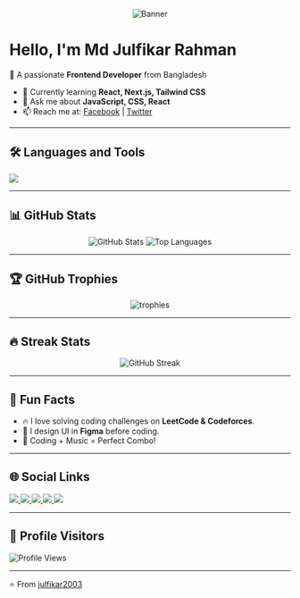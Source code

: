 <!-- Profile Banner -->
<p align="center">
  <img src="https://raw.githubusercontent.com/halfrost/halfrost/master/icons/header_.png" alt="Banner" />
</p>

#  Hello, I'm Md Julfikar Rahman  

🚀 A passionate **Frontend Developer** from Bangladesh  

- 🌱 Currently learning **React, Next.js, Tailwind CSS**  
- 💬 Ask me about **JavaScript, CSS, React**  
- 📫 Reach me at: [Facebook](https://www.facebook.com/md.julfikar.986534) | [Twitter](https://twitter.com/)  

---

## 🛠️ Languages and Tools  
<p align="left">
  <img src="https://skillicons.dev/icons?i=html,css,js,ts,react,next,tailwind,nodejs,express,mongodb,git,github,vscode,figma" />
</p>

---

## 📊 GitHub Stats  
<p align="center">
  <img src="https://github-readme-stats.vercel.app/api?username=julfikar2003&show_icons=true&theme=radical" alt="GitHub Stats" />
  <img src="https://github-readme-stats.vercel.app/api/top-langs/?username=julfikar2003&layout=compact&theme=radical" alt="Top Languages" />
</p>

---

## 🏆 GitHub Trophies  
<p align="center">
  <img src="https://github-profile-trophy.vercel.app/?username=julfikar2003&theme=onedark" alt="trophies" />
</p>

---

## 🔥 Streak Stats  
<p align="center">
  <img src="https://streak-stats.demolab.com?user=julfikar2003&theme=radical" alt="GitHub Streak" />
</p>

---

## 🎯 Fun Facts  
- 🔥 I love solving coding challenges on **LeetCode & Codeforces**.  
- 🎨 I design UI in **Figma** before coding.  
- 🎵 Coding + Music = Perfect Combo!  

---

## 🌐 Social Links  

<a href="https://my-portfoilo-design.netlify.app/" target="_blank">
  <img src="https://img.shields.io/badge/-Portfolio-black?style=flat&logo=vercel&logoColor=white" />
</a>  

<a href="https://www.facebook.com/md.julfikar.986534" target="_blank">
  <img src="https://img.shields.io/badge/-Facebook-blue?style=flat&logo=Facebook&logoColor=white" />
</a>  

<a href="https://twitter.com/" target="_blank">
  <img src="https://img.shields.io/badge/-Twitter-blue?style=flat&logo=Twitter&logoColor=white" />
</a>  

<a href="https://linkedin.com/in/your-profile" target="_blank">
  <img src="https://img.shields.io/badge/-LinkedIn-blue?style=flat&logo=Linkedin&logoColor=white" />
</a>  

<a href="https://leetcode.com/your-username" target="_blank">
  <img src="https://img.shields.io/badge/-LeetCode-orange?style=flat&logo=leetcode&logoColor=white" />
</a>  



---

## 👀 Profile Visitors  
![Profile Views](https://komarev.com/ghpvc/?username=julfikar2003&label=Profile%20views&color=0e75b6&style=flat)

---


⭐️ From [julfikar2003](https://github.com/julfikar2003)

